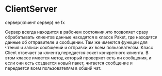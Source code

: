 # ClientServer
сервер(клиент сервер) не fx

Сервер всегда находится в рабочем состоянии,что позволяет сразу обрабатывать клиентов
данные находятся в классе Paket, где находятся данные об отправителе и сообщении. 
Там же имеются функции для чтения и записи сообщений и отправки их всем пользователям.
Класс Client отвечает за клиента,передается сокет конкретного клиента.
В этом классе имеется метод который проверяет есть ли сообщения, и если они есть создается новый пакет,
читается сообщение и передается всем пользователям в общий чат.
